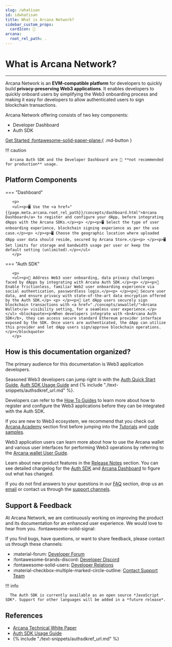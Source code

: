 ```yaml
---
slug: /whatisan
id: idwhatisan
title: What is Arcana Network?
sidebar_custom_props:
  cardIcon: 📝
arcana:
  root_rel_path: .
---
```


# What is Arcana Network?

[Arcana Technical White Paper]: https://www.notion.so/Arcana-Technical-Docs-a1d7fd0d2970452586c693e4fee14d08

---

Arcana Network is an **EVM-compatible platform** for developers to quickly build **privacy-preserving Web3 applications**. It enables developers to quickly onboard users by simplifying the Web3 onboarding process and making it easy for developers to allow authenticated users to sign blockchain transactions.

Arcana Network offering consists of two key components:

* Developer Dashboard
* Auth SDK

[Get Started :fontawesome-solid-paper-plane:]({{page.meta.arcana.root_rel_path}}/walletsdk/wallet_qs.md){ .md-button }

!!! caution

      Arcana Auth SDK and the Developer Dashboard are 🚫 **not recommended for production** usage.

## Platform Components

=== "Dashboard"

       <p>
       <ul><p>🖥️ Use the <a href="{{page.meta.arcana.root_rel_path}}/concepts/dashboard.html">Arcana Dashboard</a> to register and configure your dApp, before integrating dApps with the Arcana SDKs.</p><p> </p><p>🖥️ Select the type of user onboarding experience, blockchain signing experience as per the use case.</p><p> </p><p>🖥️ Choose the geographic location where uploaded dApp user data should reside, secured by Arcana Store.</p><p> </p><p>🖥️ Set limits for storage and bandwidth usage per user or keep the default setting (unlimited).</p></ul>
       </p>
   
=== "Auth SDK"

       <p>
       <ul><p>🔐 Address Web3 user onboarding, data privacy challenges faced by dApps by integrating with Arcana Auth SDK.</p><p> </p><p>🔐 Enable frictionless, familiar Web2 user onboarding experience via social authentication, passwordless login.</p><p> </p><p>🔐 Secure user data, and ensure privacy with state-of-the-art data encryption offered by the Auth SDK.</p> <p> </p><p>🔐 Let dApp users securely sign blockchain transactions with <a href="./concepts/anwallet/">Arcana Wallet</a> visibility setting, for a seamless user experience.</p></ul> <blockquote><p>When developers integrate with <b>Arcana Auth SDK</b>, they can access secure standard Ethereum provider interface exposed by the SDK. Once users are authenticated, the dApp can utilize this provider and let dApp users sign/approve blockchain operations.</p></blockquote>
       </p>

## How is this documentation organized?

The primary audience for this documentation is Web3 application developers.

Seasoned Web3 developers can jump right in with the [Auth Quick Start Guide]({{page.meta.arcana.root_rel_path}}/walletsdk/wallet_qs.md), [Auth SDK Usage Guide]({{page.meta.arcana.root_rel_path}}/walletsdk/wallet_usage.md) and {% include "./text-snippets/authsdkref_url.md" %}.

Developers can refer to the [How To Guides]({{page.meta.arcana.root_rel_path}}/howto/index.md) to learn more about how to register and configure the Web3 applications before they can be integrated with the Auth SDK.

If you are new to Web3 ecosystem, we recommend that you check out [Arcana Academy]({{page.meta.arcana.root_rel_path}}/an_academy/index.md) section first before jumping into the [Tutorials]({{page.meta.arcana.root_rel_path}}/tutorials/index.md) and [code samples]({{page.meta.arcana.root_rel_path}}/tutorials/code_samples/index.md). 

Web3 application users can learn more about how to use the Arcana wallet and various user interfaces for performing Web3 operations by referring to the [Arcana wallet User Guide]({{page.meta.arcana.root_rel_path}}/user_guides/wallet_ui/index.md).

Learn about new product features in the [Release Notes]({{page.meta.arcana.root_rel_path}}/relnotes/index.md) section. You can see detailed changelog for the [Auth SDK](https://github.com/arcana-network/auth/releases/tag/v0.3.0) and [Arcana Dashboard](https://github.com/arcana-network/developer-dashboard/releases/tag/v0.2.0) to figure out what has changed.

If you do not find answers to your questions in our [FAQ]({{page.meta.arcana.root_rel_path}}/faq/index.md) section, drop us an [email](mailto://support@arcana.network) or contact us through the [support channels](#support--feedback).

## Support & Feedback

At Arcana Network, we are continuously working on improving the product and its documentation for an enhanced user experience. We would love to hear from you. :fontawesome-solid-signal:

If you find bugs, have questions, or want to share feedback, please contact us through these channels:

- :material-forum: [Developer Forum](https://forum.arcana.network)
- :fontawesome-brands-discord: [Developer Discord](https://discord.gg/6g7fQvEpdy)
- :fontawesome-solid-users: [Developer Relations](mailto:devrel@arcana.network)
- :material-checkbox-multiple-marked-circle-outline: [Contact Support Team](mailto:support@arcana.network)

!!! info

      The Auth SDK is currently available as an open source *JavaScript SDK*. Support for other languages will be added in a *future release*.

## References

* [Arcana Technical White Paper]
* [Auth SDK Usage Guide]({{page.meta.arcana.root_rel_path}}/walletsdk/wallet_usage.md)
* {% include "./text-snippets/authsdkref_url.md" %}